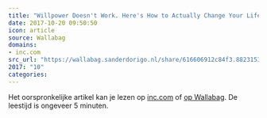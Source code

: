 ```yaml
---
title: "Willpower Doesn't Work. Here's How to Actually Change Your Life"
date: 2017-10-20 09:50:50
icon: article
source: Wallabag
domains:
- inc.com
src_url: "https://wallabag.sanderdorigo.nl/share/616606912c84f3.88231530"
2017: "10"
categories:
---
```

Het oorspronkelijke artikel kan je lezen op [inc.com](https://www.inc.com/benjamin-p-hardy/willpower-doesnt-work-heres-how-to-actually-change.html) of [op Wallabag](https://wallabag.sanderdorigo.nl/share/616606912c84f3.88231530). De leestijd is ongeveer 5 minuten.